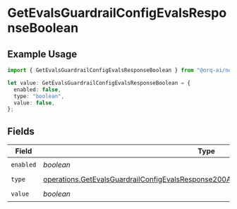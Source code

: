 # GetEvalsGuardrailConfigEvalsResponseBoolean

## Example Usage

```typescript
import { GetEvalsGuardrailConfigEvalsResponseBoolean } from "@orq-ai/node/models/operations";

let value: GetEvalsGuardrailConfigEvalsResponseBoolean = {
  enabled: false,
  type: "boolean",
  value: false,
};
```

## Fields

| Field                                                                                                                                                                                            | Type                                                                                                                                                                                             | Required                                                                                                                                                                                         | Description                                                                                                                                                                                      |
| ------------------------------------------------------------------------------------------------------------------------------------------------------------------------------------------------ | ------------------------------------------------------------------------------------------------------------------------------------------------------------------------------------------------ | ------------------------------------------------------------------------------------------------------------------------------------------------------------------------------------------------ | ------------------------------------------------------------------------------------------------------------------------------------------------------------------------------------------------ |
| `enabled`                                                                                                                                                                                        | *boolean*                                                                                                                                                                                        | :heavy_check_mark:                                                                                                                                                                               | N/A                                                                                                                                                                                              |
| `type`                                                                                                                                                                                           | [operations.GetEvalsGuardrailConfigEvalsResponse200ApplicationJSONResponseBodyData5Type](../../models/operations/getevalsguardrailconfigevalsresponse200applicationjsonresponsebodydata5type.md) | :heavy_check_mark:                                                                                                                                                                               | N/A                                                                                                                                                                                              |
| `value`                                                                                                                                                                                          | *boolean*                                                                                                                                                                                        | :heavy_check_mark:                                                                                                                                                                               | N/A                                                                                                                                                                                              |
